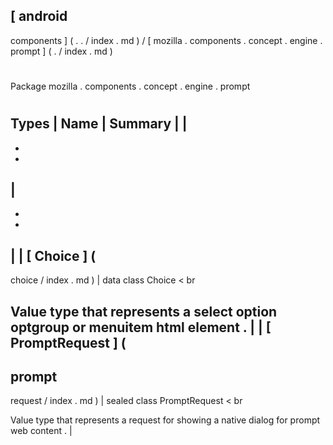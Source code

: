 [
android
-
components
]
(
.
.
/
index
.
md
)
/
[
mozilla
.
components
.
concept
.
engine
.
prompt
]
(
.
/
index
.
md
)
#
#
Package
mozilla
.
components
.
concept
.
engine
.
prompt
#
#
#
Types
|
Name
|
Summary
|
|
-
-
-
|
-
-
-
|
|
[
Choice
]
(
-
choice
/
index
.
md
)
|
data
class
Choice
<
br
>
Value
type
that
represents
a
select
option
optgroup
or
menuitem
html
element
.
|
|
[
PromptRequest
]
(
-
prompt
-
request
/
index
.
md
)
|
sealed
class
PromptRequest
<
br
>
Value
type
that
represents
a
request
for
showing
a
native
dialog
for
prompt
web
content
.
|
